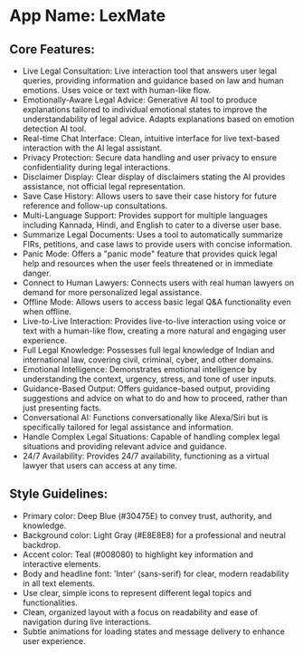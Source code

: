 # **App Name**: LexMate

## Core Features:

- Live Legal Consultation: Live interaction tool that answers user legal queries, providing information and guidance based on law and human emotions. Uses voice or text with human-like flow.
- Emotionally-Aware Legal Advice: Generative AI tool to produce explanations tailored to individual emotional states to improve the understandability of legal advice. Adapts explanations based on emotion detection AI tool.
- Real-time Chat Interface: Clean, intuitive interface for live text-based interaction with the AI legal assistant.
- Privacy Protection: Secure data handling and user privacy to ensure confidentiality during legal interactions.
- Disclaimer Display: Clear display of disclaimers stating the AI provides assistance, not official legal representation.
- Save Case History: Allows users to save their case history for future reference and follow-up consultations.
- Multi-Language Support: Provides support for multiple languages including Kannada, Hindi, and English to cater to a diverse user base.
- Summarize Legal Documents: Uses a tool to automatically summarize FIRs, petitions, and case laws to provide users with concise information.
- Panic Mode: Offers a "panic mode" feature that provides quick legal help and resources when the user feels threatened or in immediate danger.
- Connect to Human Lawyers: Connects users with real human lawyers on demand for more personalized legal assistance.
- Offline Mode: Allows users to access basic legal Q&A functionality even when offline.
- Live-to-Live Interaction: Provides live-to-live interaction using voice or text with a human-like flow, creating a more natural and engaging user experience.
- Full Legal Knowledge: Possesses full legal knowledge of Indian and international law, covering civil, criminal, cyber, and other domains.
- Emotional Intelligence: Demonstrates emotional intelligence by understanding the context, urgency, stress, and tone of user inputs.
- Guidance-Based Output: Offers guidance-based output, providing suggestions and advice on what to do and how to proceed, rather than just presenting facts.
- Conversational AI: Functions conversationally like Alexa/Siri but is specifically tailored for legal assistance and information.
- Handle Complex Legal Situations: Capable of handling complex legal situations and providing relevant advice and guidance.
- 24/7 Availability: Provides 24/7 availability, functioning as a virtual lawyer that users can access at any time.

## Style Guidelines:

- Primary color: Deep Blue (#30475E) to convey trust, authority, and knowledge.
- Background color: Light Gray (#E8E8E8) for a professional and neutral backdrop.
- Accent color: Teal (#008080) to highlight key information and interactive elements.
- Body and headline font: 'Inter' (sans-serif) for clear, modern readability in all text elements.
- Use clear, simple icons to represent different legal topics and functionalities.
- Clean, organized layout with a focus on readability and ease of navigation during live interactions.
- Subtle animations for loading states and message delivery to enhance user experience.